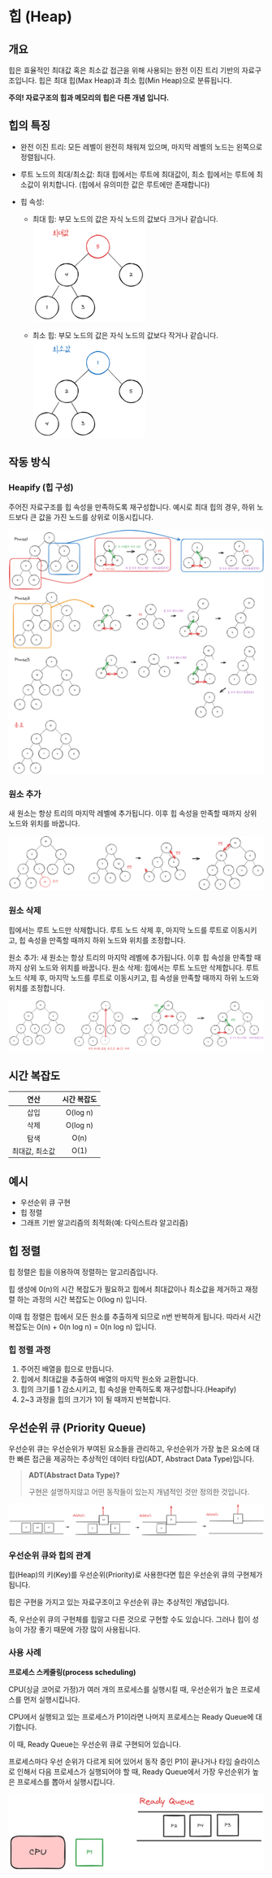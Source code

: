 # 힙 (Heap)

## 개요

힙은 효율적인 최대값 혹은 최소값 접근을 위해 사용되는 완전 이진 트리 기반의 자료구조입니다. 
힙은 최대 힙(Max Heap)과 최소 힙(Min Heap)으로 분류됩니다.

**주의! 자료구조의 힙과 메모리의 힙은 다른 개념 입니다.**

## 힙의 특징

- 완전 이진 트리: 모든 레벨이 완전히 채워져 있으며, 마지막 레벨의 노드는 왼쪽으로 정렬됩니다.

- 루트 노드의 최대/최소값: 최대 힙에서는 루트에 최대값이, 최소 힙에서는 루트에 최소값이 위치합니다. (힙에서 유의미한 값은 루트에만 존재합니다)

- 힙 속성:
  - 최대 힙: 부모 노드의 값은 자식 노드의 값보다 크거나 같습니다.  
  ![Max Heap](image/max_heap.png)

  - 최소 힙: 부모 노드의 값은 자식 노드의 값보다 작거나 같습니다.  
  ![Min Heap](image/min_heap.png)

## 작동 방식

### Heapify (힙 구성)

주어진 자료구조를 힙 속성을 만족하도록 재구성합니다. 예시로 최대 힙의 경우, 하위 노드보다 큰 값을 가진 노드를 상위로 이동시킵니다.

![Heapify](image/heapify.png)

### 원소 추가

새 원소는 항상 트리의 마지막 레벨에 추가됩니다. 이후 힙 속성을 만족할 때까지 상위 노드와 위치를 바꿉니다.

![Add Element](image/add_element.png)

### 원소 삭제

힙에서는 루트 노드만 삭제합니다. 루트 노드 삭제 후, 마지막 노드를 루트로 이동시키고, 힙 속성을 만족할 때까지 하위 노드와 위치를 조정합니다.

원소 추가: 새 원소는 항상 트리의 마지막 레벨에 추가됩니다. 이후 힙 속성을 만족할 때까지 상위 노드와 위치를 바꿉니다.
원소 삭제: 힙에서는 루트 노드만 삭제합니다. 루트 노드 삭제 후, 마지막 노드를 루트로 이동시키고, 힙 속성을 만족할 때까지 하위 노드와 위치를 조정합니다.

![Delete Element](image/delete_element.png)

## 시간 복잡도

| 연산 | 시간 복잡도 |
| :--: | :--------: |
| 삽입 |  O(log n)  |
| 삭제 |  O(log n)  |
| 탐색 |    O(n)    |
|최대값, 최소값 | O(1) |

## 예시

- 우선순위 큐 구현
- 힙 정렬
- 그래프 기반 알고리즘의 최적화(예: 다익스트라 알고리즘)

## 힙 정렬

힙 정렬은 힙을 이용하여 정렬하는 알고리즘입니다. 

힙 생성에 0(n)의 시간 복잡도가 필요하고 힙에서 최대값이나 최소값을 제거하고 재정렬 하는 과정의 시간 복잡도는 0(log n) 입니다.

이때 힙 정렬은 힙에서 모든 원소를 추출하게 되므로 n번 반복하게 됩니다. 따라서 시간 복잡도는 0(n) + 0(n log n) = 0(n log n) 입니다.

### 힙 정렬 과정

1. 주어진 배열을 힙으로 만듭니다.
2. 힙에서 최대값을 추출하여 배열의 마지막 원소와 교환합니다.
3. 힙의 크기를 1 감소시키고, 힙 속성을 만족하도록 재구성합니다.(Heapify)
4. 2~3 과정을 힙의 크기가 1이 될 때까지 반복합니다.

## 우선순위 큐 (Priority Queue)

우선순위 큐는 우선순위가 부여된 요소들을 관리하고, 우선순위가 가장 높은 요소에 대한 빠른 접근을 제공하는 추상적인 데이터 타입(ADT, Abstract Data Type)입니다.

> **ADT(Abstract Data Type)?**
> 
> 구현은 설명하지않고 어떤 동작들이 있는지 개념적인 것만 정의한 것입니다.

![우선순위 큐](image/priority_queue.png)

### 우선순위 큐와 힙의 관계

힙(Heap)의 키(Key)를 우선순위(Priority)로 사용한다면 힙은 우선순위 큐의 구현체가 됩니다. 

힙은 구현을 가지고 있는 자료구조이고 우선순위 큐는 추상적인 개념입니다. 

즉, 우선순위 큐의 구현체를 힙말고 다른 것으로 구현할 수도 있습니다. 그러나 힙이 성능이 가장 좋기 때문에 가장 많이 사용됩니다.

### 사용 사례

**프로세스 스케줄링(process scheduling)**

CPU(싱글 코어로 가정)가 여러 개의 프로세스를 실행시킬 때, 우선순위가 높은 프로세스를 먼저 실행시킵니다. 

CPU에서 실행되고 있는 프로세스가 P1이라면 나머지 프로세스는 Ready Queue에 대기합니다.

이 때, Ready Queue는 우선순위 큐로 구현되어 있습니다.

프로세스마다 우선 순위가 다르게 되어 있어서 동작 중인 P1이 끝나거나 타임 슬라이스로 인해서 다음 프로세스가 실행되어야 할 때, Ready Queue에서 가장 우선순위가 높은 프로세스를 뽑아서 실행시킵니다.

![프로세스 스케줄링](image/process_scheduling.png)

